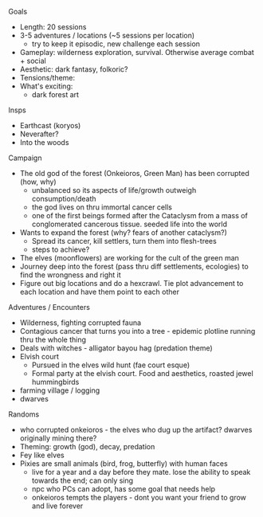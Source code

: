 Goals
- Length: 20 sessions
- 3-5 adventures / locations (~5 sessions per location)
	- try to keep it episodic, new challenge each session
- Gameplay: wilderness exploration, survival. Otherwise average combat + social
- Aesthetic: dark fantasy, folkoric?
- Tensions/theme: 
- What's exciting: 
	-  dark forest art

Insps
- Earthcast (koryos)
- Neverafter?
- Into the woods

Campaign
- The old god of the forest (Onkeioros, Green Man) has been corrupted (how, why)
	- unbalanced so its aspects of life/growth outweigh consumption/death
	- the god lives on thru immortal cancer cells
	- one of the first beings formed after the Cataclysm from a mass of conglomerated cancerous tissue. seeded life into the world
- Wants to expand the forest (why? fears of another cataclysm?)
	- Spread its cancer, kill settlers, turn them into flesh-trees
	- steps to achieve?
- The elves (moonflowers) are working for the cult of the green man
- Journey deep into the forest (pass thru diff settlements, ecologies) to find the wrongness and right it
- Figure out big locations and do a hexcrawl. Tie plot advancement to each location and have them point to each other

Adventures / Encounters
- Wilderness, fighting corrupted fauna
- Contagious cancer that turns you into a tree - epidemic plotline running thru the whole thing
- Deals with witches - alligator bayou hag (predation theme)
- Elvish court
	- Pursued in the elves wild hunt (fae court esque)
	- Formal party at the elvish court. Food and aesthetics, roasted jewel hummingbirds
- farming village / logging
- dwarves

Randoms
- who corrupted onkeioros - the elves who dug up the artifact? dwarves originally mining there?
- Theming: growth (god), decay, predation
- Fey like elves
- Pixies are small animals (bird, frog, butterfly) with human faces
	- live for a year and a day before they mate. lose the ability to speak towards the end; can only sing
	- npc who PCs can adopt, has some goal that needs help
	- onkeioros tempts the players - dont you want your friend to grow and live forever